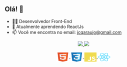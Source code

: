 ## Olá! 👋

- 👨‍💻 Desenvolvedor Front-End
- 🌱 Atualmente aprendendo ReactJs
- 📫 Você me encontra no email: jcqaraujo@gmail.com

<div align="center">
  <a href="https://github.com/julioqueirozdev">
  <img height="180em" src="https://github-readme-stats.vercel.app/api?username=julioqueirozdev&show_icons=true&theme=dark&include_all_commits=true&count_private=true"/>
  <img height="180em" src="https://github-readme-stats.vercel.app/api/top-langs/?username=julioqueirozdev&layout=compact&langs_count=7&theme=dark"/>
</div>

<div style="display: inline_block" align='center' ><br>
  <img align="center" alt="Rafa-HTML" height="30" width="40" src="https://raw.githubusercontent.com/devicons/devicon/master/icons/html5/html5-original.svg">
  <img align="center" alt="Rafa-CSS" height="30" width="40" src="https://raw.githubusercontent.com/devicons/devicon/master/icons/css3/css3-original.svg">
  <img align="center" alt="Rafa-Js" height="30" width="40" src="https://raw.githubusercontent.com/devicons/devicon/master/icons/javascript/javascript-plain.svg">
  <img align="center" alt="Rafa-React" height="30" width="40" src="https://raw.githubusercontent.com/devicons/devicon/master/icons/react/react-original.svg">
</div>
